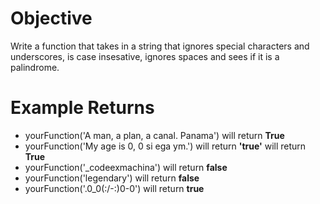 # Objective
Write a function that takes in a string that ignores special characters and underscores, is case insesative, ignores spaces and sees if it is a palindrome.
# Example Returns
* yourFunction('A man, a plan, a canal. Panama') will return <b>True</b>
* yourFunction('My age is 0, 0 si ega ym.') will return <b>'true'</b> will return <b>True</b>
* yourFunction('_codeexmachina') will return <b>false</b>
* yourFunction('legendary') will return <b>false</b>
* yourFunction('.0_0(:/-\:)0-0') will return <b>true</b>